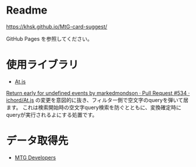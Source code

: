 # Readme

https://khsk.github.io/MtG-card-suggest/

GitHub Pages を参照してください。

# 使用ライブラリ

* [At.js](http://ichord.github.io/At.js/)

[Return early for undefined events by markedmondson · Pull Request #534 · ichord/At.js](https://github.com/ichord/At.js/pull/534)
の変更を意図的に抜き、フィルター側で空文字のqueryを弾いて居ます。
これは検索開始時の空文字query検索を防ぐとともに、変換確定時にqueryが実行されるよにする処置です。

# データ取得先

* [MTG Developers](https://magicthegathering.io/)


